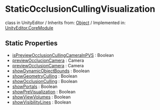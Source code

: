 # StaticOcclusionCullingVisualization
class in UnityEditor
 / Inherits from: <a href="https://docs.unity3d.com/6000.0/Documentation/ScriptReference/Object.html">Object</a> / Implemented in: <a href="https://docs.unity3d.com/6000.0/Documentation/ScriptReference/UnityEditor.CoreModule.html">UnityEditor.CoreModule</a>
## Static Properties
- <a href="https://docs.unity3d.com/6000.0/Documentation/ScriptReference/StaticOcclusionCullingVisualization-isPreviewOcclusionCullingCameraInPVS.html">isPreviewOcclusionCullingCameraInPVS</a> : Boolean
- <a href="https://docs.unity3d.com/6000.0/Documentation/ScriptReference/StaticOcclusionCullingVisualization-previewOcclucionCamera.html">previewOcclucionCamera</a> : Camera
- <a href="https://docs.unity3d.com/6000.0/Documentation/ScriptReference/StaticOcclusionCullingVisualization-previewOcclusionCamera.html">previewOcclusionCamera</a> : Camera
- <a href="https://docs.unity3d.com/6000.0/Documentation/ScriptReference/StaticOcclusionCullingVisualization-showDynamicObjectBounds.html">showDynamicObjectBounds</a> : Boolean
- <a href="https://docs.unity3d.com/6000.0/Documentation/ScriptReference/StaticOcclusionCullingVisualization-showGeometryCulling.html">showGeometryCulling</a> : Boolean
- <a href="https://docs.unity3d.com/6000.0/Documentation/ScriptReference/StaticOcclusionCullingVisualization-showOcclusionCulling.html">showOcclusionCulling</a> : Boolean
- <a href="https://docs.unity3d.com/6000.0/Documentation/ScriptReference/StaticOcclusionCullingVisualization-showPortals.html">showPortals</a> : Boolean
- <a href="https://docs.unity3d.com/6000.0/Documentation/ScriptReference/StaticOcclusionCullingVisualization-showPreVisualization.html">showPreVisualization</a> : Boolean
- <a href="https://docs.unity3d.com/6000.0/Documentation/ScriptReference/StaticOcclusionCullingVisualization-showViewVolumes.html">showViewVolumes</a> : Boolean
- <a href="https://docs.unity3d.com/6000.0/Documentation/ScriptReference/StaticOcclusionCullingVisualization-showVisibilityLines.html">showVisibilityLines</a> : Boolean
